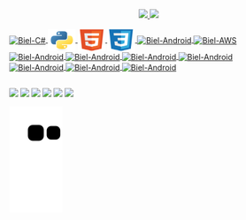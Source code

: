 ##
<div align="center">
  <a href="https://github.com/Biielziin">
  <img height="180em" src="https://github-readme-stats.vercel.app/api?username=Biielziin&show_icons=true&theme=dark&include_all_commits=true&count_private=true"/>
  <img height="180em" src="https://readme-stats-envoy-vc.vercel.app/api/top-langs/?username=Biielziin&layout=compact&theme=dark)](https://github.com/Envoy-VC/Envoy-VC"/>
</div>
<div style="display: inline_block"><br>
  <img align="center" alt="Biel-C#" height="40" width="50" src="https://cdn.jsdelivr.net/gh/devicons/devicon/icons/csharp/csharp-original.svg">
  <img align="center" alt="Biel-Python" height="40" width="50" src="https://raw.githubusercontent.com/devicons/devicon/master/icons/python/python-original.svg">
  <img align="center" alt="Biel-HTML" height="40" width="50" src="https://raw.githubusercontent.com/devicons/devicon/master/icons/html5/html5-original.svg">
  <img align="center" alt="Biel-CSS" height="40" width="50" src="https://raw.githubusercontent.com/devicons/devicon/master/icons/css3/css3-original.svg">
  <img align="center" alt="Biel-Android" height="40" width="50" src="https://cdn.jsdelivr.net/gh/devicons/devicon/icons/android/android-original.svg">
  <img align="center" alt="Biel-AWS" height="40" width="50" src="https://cdn.jsdelivr.net/gh/devicons/devicon/icons/amazonwebservices/amazonwebservices-plain-wordmark.svg">
  <img align="center" alt="Biel-Android" height="40" width="50" src="https://cdn.jsdelivr.net/gh/devicons/devicon/icons/cplusplus/cplusplus-original.svg">
  <img align="center" alt="Biel-Android" height="40" width="50" src="https://cdn.jsdelivr.net/gh/devicons/devicon/icons/filezilla/filezilla-plain.svg">
  <img align="center" alt="Biel-Android" height="40" width="50" src="https://cdn.jsdelivr.net/gh/devicons/devicon/icons/git/git-original.svg">
  <img align="center" alt="Biel-Android" height="40" width="50" src="https://cdn.jsdelivr.net/gh/devicons/devicon/icons/github/github-original-wordmark.svg">
  <img align="center" alt="Biel-Android" height="40" width="50" src="https://cdn.jsdelivr.net/gh/devicons/devicon/icons/heroku/heroku-plain-wordmark.svg">
  <img align="center" alt="Biel-Android" height="40" width="50" src="https://cdn.jsdelivr.net/gh/devicons/devicon/icons/photoshop/photoshop-plain.svg">
  <img align="center" alt="Biel-Android" height="40" width="50" src="https://cdn.jsdelivr.net/gh/devicons/devicon/icons/unity/unity-original.svg">
</div>
  
  ##
 
<div> 
  <a href="https://www.youtube.com/channel/UCFWNOa6jm4XhdFwLt_2nj1Q" target="_blank"><img src="https://img.shields.io/badge/YouTube-FF0000?style=for-the-badge&logo=youtube&logoColor=white" target="_blank"></a>
  <a href="https://www.instagram.com/obiielziin/" target="_blank"><img src="https://img.shields.io/badge/-Instagram-%23E4405F?style=for-the-badge&logo=instagram&logoColor=white" target="_blank"></a>
 	<a href="https://www.twitch.tv/elbielzin" target="_blank"><img src="https://img.shields.io/badge/Twitch-9146FF?style=for-the-badge&logo=twitch&logoColor=white" target="_blank"></a>
 <a href="https://discord.gg/yCYehRQaa2" target="_blank"><img src="https://img.shields.io/badge/Discord-7289DA?style=for-the-badge&logo=discord&logoColor=white" target="_blank"></a> 
  <a href = "mailto:codgabriel@hotmail.com"><img src="https://img.shields.io/badge/-Gmail-%23333?style=for-the-badge&logo=gmail&logoColor=white" target="_blank"></a>
  <a href="https://www.linkedin.com/in/gabriel-campos-949100209/" target="_blank"><img src="https://img.shields.io/badge/-LinkedIn-%230077B5?style=for-the-badge&logo=linkedin&logoColor=white" target="_blank"></a> 
 
  ![Snake animation](https://github.com/Biielziin/Biielziin/blob/output/github-contribution-grid-snake.svg)
 
</div>
